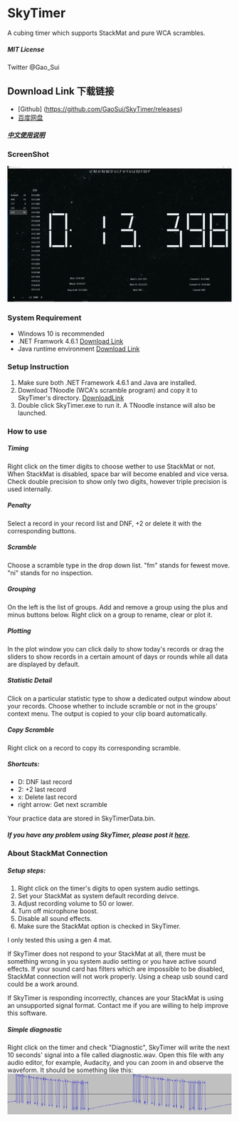 # SkyTimer
A cubing timer which supports StackMat and pure WCA scrambles.

##### MIT License

Twitter @Gao_Sui

## Download Link 下载链接
- [Github] (https://github.com/GaoSui/SkyTimer/releases)
- [百度网盘](http://pan.baidu.com/s/1dF7Faff)

##### [中文使用说明](README.zh-CN.md)

### ScreenShot
![UI of SkyTimer](ScreenShots/UI.jpg)

### System Requirement
- Windows 10 is recommended
- .NET Framwork 4.6.1 [Download Link](https://www.microsoft.com/net/download)
- Java runtime environment [Download Link](http://www.java.com)

### Setup Instruction
1. Make sure both .NET Framework 4.6.1 and Java are installed.
2. Download TNoodle (WCA's scramble program) and copy it to SkyTimer's directory. [DownloadLink](https://www.worldcubeassociation.org/regulations/scrambles/tnoodle/TNoodle-WCA-0.11.1.jar) 
3. Double click SkyTimer.exe to run it. A TNoodle instance will also be launched.

### How to use
##### Timing
Right click on the timer digits to choose wether to use StackMat or not. When StackMat is disabled, space bar will become enabled and vice versa. Check double precision to show only two digits, however triple precision is used internally.
##### Penalty
Select a record in your record list and DNF, +2 or delete it with the corresponding buttons.
##### Scramble
Choose a scramble type in the drop down list. "fm" stands for fewest move. "ni" stands for no inspection.
##### Grouping
On the left is the list of groups. Add and remove a group using the plus and minus buttons below. Right click on a group to rename, clear or plot it.
##### Plotting
In the plot window you can click daily to show today's records or drag the sliders to show records in a certain amount of days or rounds while all data are displayed by default.
##### Statistic Detail
Click on a particular statistic type to show a dedicated output window about your records. Choose whether to include scramble or not in the groups' context menu. The output is copied to your clip board automatically. 
##### Copy Scramble
Right click on a record to copy its corresponding scramble.
##### Shortcuts:
- D: DNF last record
- 2: +2 last record
- x: Delete last record
- right arrow: Get next scramble

Your practice data are stored in SkyTimerData.bin.

##### If you have any problem using SkyTimer, please post it [here](https://github.com/GaoSui/SkyTimer/issues).

### About StackMat Connection
##### Setup steps:
1. Right click on the timer's digits to open system audio settings.
2. Set your StackMat as system default recording deivce.
3. Adjust recording volume to 50 or lower.
4. Turn off microphone boost.
5. Disable all sound effects.
6. Make sure the StackMat option is checked in SkyTimer.

I only tested this using a gen 4 mat. 

If SkyTimer does not respond to your StackMat at all, there must be something wrong in you system audio setting or you have active sound effects. If your sound card has filters which are impossible to be disabled, StackMat connection will not work properly. Using a cheap usb sound card could be a work around.

If SkyTimer is responding incorrectly, chances are your StackMat is using an unsupported signal format. Contact me if you are willing to help improve this software.

##### Simple diagnostic
Right click on the timer and check "Diagnostic", SkyTimer will write the next 10 seconds' signal into a file called diagnostic.wav. Open this file with any audio editor, for example, Audacity, and you can zoom in and observe the waveform. It should be something like this: ![Image of a valid singal](ScreenShots/ValidSignal.jpg)
